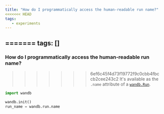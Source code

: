```yaml
---
title: "How do I programmatically access the human-readable run name?"
<<<<<<< HEAD
tags:
   - experiments
---
```


=======
tags: []
---

### How do I programmatically access the human-readable run name?
>>>>>>> 6ef6c45f4d73f19772f9c0cbb4fbccb2cee243c2
It's available as the `.name` attribute of a [`wandb.Run`](../../ref/python/run.md).

```python
import wandb

wandb.init()
run_name = wandb.run.name
```